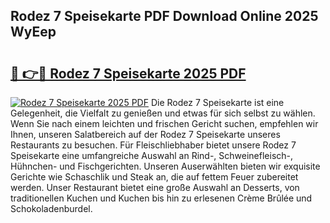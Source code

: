 ## Rodez 7 Speisekarte PDF Download Online 2025 WyEep

# <h2><a href="http://gcboyl.nevu.top/?p=Rodez+7+Speisekarte">🔗 👉🔴 Rodez 7 Speisekarte 2025 PDF</a></h2>

[![Rodez 7 Speisekarte 2025 PDF](https://i.imgur.com/dBaPXMq.png)](http://gcboyl.nevu.top/?p=Rodez+7+Speisekarte)
Die Rodez 7 Speisekarte ist eine Gelegenheit, die Vielfalt zu genießen und etwas für sich selbst zu wählen. Wenn Sie nach einem leichten und frischen Gericht suchen, empfehlen wir Ihnen, unseren Salatbereich auf der Rodez 7 Speisekarte unseres Restaurants zu besuchen. Für Fleischliebhaber bietet unsere Rodez 7 Speisekarte eine umfangreiche Auswahl an Rind-, Schweinefleisch-, Hühnchen- und Fischgerichten. Unseren Auserwählten bieten wir exquisite Gerichte wie Schaschlik und Steak an, die auf fettem Feuer zubereitet werden. Unser Restaurant bietet eine große Auswahl an Desserts, von traditionellen Kuchen und Kuchen bis hin zu erlesenen Crème Brûlée und Schokoladenburdel.
